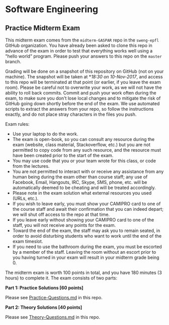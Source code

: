 # Software Engineering
## Practice Midterm Exam 

This midterm exam comes from the `midterm-GASPAR` repo in the `sweng-epfl` GitHub organization.
You have already been asked to clone this repo in advance of the exam in order to test that everything works well using a "hello world" program. Please push your answers to this repo on the `master` branch. 


Grading will be done on a snapshot of this repository on GitHub (not on your machine). The snapshot will be taken at **18:30 on 10-Nov-2017*, and access to this repo will be terminated at that point (or earlier, if you leave the exam room). Please be careful not to overwrite your work, as we will not have the ability to roll back commits. Commit and push your work often during the exam, to make sure you don't lose local changes and to mitigate the risk of GitHub going down shortly before the end of the exam. We use automated scripts to extract the answers from your repo, so follow the instructions exactly, and do not place stray characters in the files you push.


Exam rules:
- Use your laptop to do the work.
- The exam is open-book, so you can consult any resource during the exam (website, class material, Stackoverflow, etc.) but you are not permitted to copy code from any such resource, and the resource must have been created prior to the start of the exam.
- You may use code that you or your team wrote for this class, or code from the lectures.
- You are not permitted to interact with or receive any assistance from any human being during the exam other than course staff; any use of Facebook, Email, Hangouts, IRC, Skype, SMS, phone, etc. will be automatically deemed to be cheating and will be treated accordingly.
- Please note in the exam solution what external resources you used (URLs, etc.).
- If you wish to leave early, you must show your CAMIPRO card to one of the course staff and await their confirmation that you can indeed depart; we will shut off access to the repo at that time.
- If you leave early without showing your CAMIPRO card to one of the staff, you will not receive any points for the exam.
- Toward the end of the exam, the staff may ask you to remain seated, in order to avoid disturbing students who want to work until the end of the exam timeslot.
- If you need to use the bathroom during the exam, you must be escorted by a member of the staff. Leaving the room without an escort prior to you having turned in your exam will result in your midterm grade being 0.


The midterm exam is worth 100 points in total, and you have 180 minutes (3 hours) to complete it. The exam consists of two parts:

**Part 1: Practice Solutions [60 points]**

Please see [Practice-Questions.md](Practice-Questions.md) in this repo.

**Part 2: Theory Solutions [40 points]**

Please see [Theory-Questions.md](Theory-Questions.md) in this repo.
